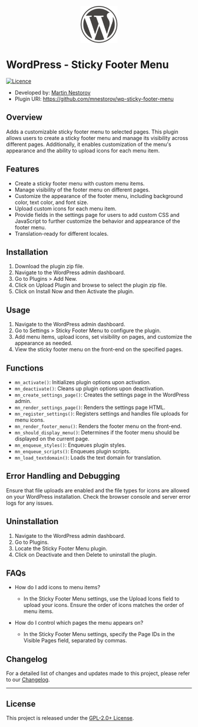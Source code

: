 <p align="center"><a href="https://wordpress.org" target="_blank"><img src="https://raw.githubusercontent.com/github/explore/80688e429a7d4ef2fca1e82350fe8e3517d3494d/topics/wordpress/wordpress.png" width="100" alt="WordPress Logo"></a></p>

# WordPress - Sticky Footer Menu

[![Licence](https://img.shields.io/badge/LICENSE-GPL2.0+-blue)](./LICENSE)

- Developed by: [Martin Nestorov](https://github.com/mnestorov)
- Plugin URI: https://github.com/mnestorov/wp-sticky-footer-menu

## Overview

Adds a customizable sticky footer menu to selected pages. This plugin allows users to create a sticky footer menu and manage its visibility across different pages. Additionally, it enables customization of the menu's appearance and the ability to upload icons for each menu item.

## Features

- Create a sticky footer menu with custom menu items.
- Manage visibility of the footer menu on different pages.
- Customize the appearance of the footer menu, including background color, text color, and font size.
- Upload custom icons for each menu item.
- Provide fields in the settings page for users to add custom CSS and JavaScript to further customize the behavior and appearance of the footer menu.
- Translation-ready for different locales.

## Installation

1. Download the plugin zip file.
2. Navigate to the WordPress admin dashboard.
3. Go to Plugins > Add New.
4. Click on Upload Plugin and browse to select the plugin zip file.
5. Click on Install Now and then Activate the plugin.

## Usage

1. Navigate to the WordPress admin dashboard.
2. Go to Settings > Sticky Footer Menu to configure the plugin.
3. Add menu items, upload icons, set visibility on pages, and customize the appearance as needed.
4. View the sticky footer menu on the front-end on the specified pages.

## Functions

- `mn_activate()`: Initializes plugin options upon activation.
- `mn_deactivate()`: Cleans up plugin options upon deactivation.
- `mn_create_settings_page()`: Creates the settings page in the WordPress admin.
- `mn_render_settings_page()`: Renders the settings page HTML.
- `mn_register_settings()`: Registers settings and handles file uploads for menu icons.
- `mn_render_footer_menu()`: Renders the footer menu on the front-end.
- `mn_should_display_menu()`: Determines if the footer menu should be displayed on the current page.
- `mn_enqueue_styles()`: Enqueues plugin styles.
- `mn_enqueue_scripts()`: Enqueues plugin scripts.
- `mn_load_textdomain()`: Loads the text domain for translation.

## Error Handling and Debugging

Ensure that file uploads are enabled and the file types for icons are allowed on your WordPress installation. Check the browser console and server error logs for any issues.

## Uninstallation

1. Navigate to the WordPress admin dashboard.
2. Go to Plugins.
3. Locate the Sticky Footer Menu plugin.
4. Click on Deactivate and then Delete to uninstall the plugin.

## FAQs

- How do I add icons to menu items?
   - In the Sticky Footer Menu settings, use the Upload Icons field to upload your icons. Ensure the order of icons matches the order of menu items.

- How do I control which pages the menu appears on?
   - In the Sticky Footer Menu settings, specify the Page IDs in the Visible Pages field, separated by commas.

## Changelog

For a detailed list of changes and updates made to this project, please refer to our [Changelog](./CHANGELOG.md).

---

## License

This project is released under the [GPL-2.0+ License](http://www.gnu.org/licenses/gpl-2.0.txt).
